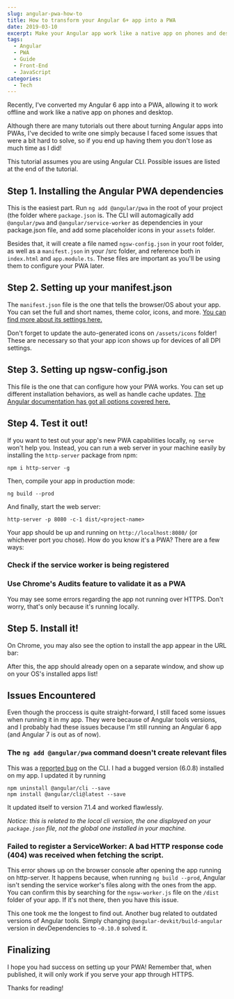 ```yaml
---
slug: angular-pwa-how-to
title: How to transform your Angular 6+ app into a PWA
date: 2019-03-10
excerpt: Make your Angular app work like a native app on phones and desktop.
tags:
  - Angular
  - PWA
  - Guide
  - Front-End
  - JavaScript
categories:
  - Tech
---
```


<script context="module">
  import CodeBlock from "$lib/components/molecules/CodeBlock.svelte";
  import SrcsetImage from "$lib/components/atoms/SrcsetImage.svelte";
  import Callout from "$lib/components/molecules/Callout.svelte";

  import { getSrcsetFromImport } from "$lib/utils/functions";
  import CoverImage from './cover.jpg?width=1600&format=avif;webp;png&meta&imagetools';
  import AuditsImage from './Audits.jpg?width=1600&format=avif;webp;png&meta&imagetools';
  import DockIconImage from './dock-icon.jpg?width=1600&format=avif;webp;png&meta&imagetools';
  import PromptImage from './install-prompt.jpg?width=1600&format=avif;webp;png&meta&imagetools';
  import PassedAuditsImage from './Passed-Audits.jpg?width=1600&format=avif;webp;png&meta&imagetools';
  import ServiceWorkerImage from './Service-Workers.jpg?width=1600&format=avif;webp;png&meta&imagetools';

  metadata.coverImage = getSrcsetFromImport(CoverImage);
</script>

Recently, I've converted my Angular 6 app into a PWA, allowing it to work offline and work like a native app on phones and desktop.

Although there are many tutorials out there about turning Angular apps into PWAs, I've decided to write one simply because I faced some issues that were a bit hard to solve, so if you end up having them you don't lose as much time as I did!

<Callout type="info">
This tutorial assumes you are using Angular CLI. Possible issues are listed at the end of the tutorial.
</Callout>

## Step 1. Installing the Angular PWA dependencies

This is the easiest part. Run `ng add @angular/pwa` in the root of your project (the folder where `package.json` is. The CLI will automagically add `@angular/pwa` and `@angular/service-worker` as dependencies in your package.json file, and add some placeholder icons in your `assets` folder.

Besides that, it will create a file named `ngsw-config.json` in your root folder, as well as a `manifest.json` in your /src folder, and reference both in `index.html` and `app.module.ts`. These files are important as you'll be using them to configure your PWA later.

## Step 2. Setting up your manifest.json

The `manifest.json` file is the one that tells the browser/OS about your app. You can set the full and short names, theme color, icons, and more. [You can find more about its settings here.](https://developers.google.com/web/fundamentals/web-app-manifest/)

Don't forget to update the auto-generated icons on `/assets/icons` folder! These are necessary so that your app icon shows up for devices of all DPI settings.

## Step 3. Setting up ngsw-config.json

This file is the one that can configure how your PWA works. You can set up different installation behaviors, as well as handle cache updates. [The Angular documentation has got all options covered here.](https://angular.io/guide/service-worker-config)

## Step 4. Test it out!

If you want to test out your app's new PWA capabilities locally, `ng serve` won't help you. Instead, you can run a web server in your machine easily by installing the `http-server` package from npm:

<CodeBlock lang="shell">

```shell
npm i http-server -g
```

</CodeBlock>

Then, compile your app in production mode:

<CodeBlock lang="shell">

```shell
ng build --prod
```

</CodeBlock>

And finally, start the web server:

<CodeBlock lang="shell">

```shell
http-server -p 8080 -c-1 dist/<project-name>
```

</CodeBlock>

Your app should be up and running on `http://localhost:8080/` (or whichever port you chose). How do you know it's a PWA? There are a few ways:

### Check if the service worker is being registered

<SrcsetImage
  srcset={getSrcsetFromImport(ServiceWorkerImage)}
  figcaption="On dev console > Application > Service Workers, there should be a registered service worker for your app."
  alt="Registered Service Worker"
/>

### Use Chrome's Audits feature to validate it as a PWA

<SrcsetImage
  srcset={getSrcsetFromImport(AuditsImage)}
  figcaption="On dev console > Audits, test it for Progressive Web Apps."
  alt="Audits"
/>

<SrcsetImage
  srcset={getSrcsetFromImport(PassedAuditsImage)}
  figcaption="If everything went alright, you should see the highlighted results on the 'Passed audits' section."
  alt="Audits passed"
/>

You may see some errors regarding the app not running over HTTPS. Don't worry, that's only because it's running locally.

## Step 5. Install it!

On Chrome, you may also see the option to install the app appear in the URL bar:

<SrcsetImage
  srcset={getSrcsetFromImport(PromptImage)}
  alt="Chrome prompts you to install PWA"
/>

After this, the app should already open on a separate window, and show up on your OS's installed apps list!

<SrcsetImage
  srcset={getSrcsetFromImport(DockIconImage)}
  figcaption="Notice the PWA's own icon on my OS' dock! Success!"
  alt="Installed PWA on OS' dock"
/>

## Issues Encountered

Even though the proccess is quite straight-forward, I still faced some issues when running it in my app. They were because of Angular tools versions, and I probably had these issues because I'm still running an Angular 6 app (and Angular 7 is out as of now).

### The `ng add @angular/pwa` command doesn't create relevant files

This was a [reported bug](https://github.com/angular/angular-cli/issues/11914) on the CLI. I had a bugged version (6.0.8) installed on my app. I updated it by running
<CodeBlock lang="shell">

```shell
npm uninstall @angular/cli --save
npm install @angular/cli@latest --save
```

</CodeBlock>

It updated itself to version 7.1.4 and worked flawlessly.

_Notice: this is related to the local cli version, the one displayed on your `package.json` file, not the global one installed in your machine._

### Failed to register a ServiceWorker: A bad HTTP response code (404) was received when fetching the script.

This error shows up on the browser console after opening the app running on http-server. It happens because, when running `ng build --prod`, Angular isn't sending the service worker's files along with the ones from the app. You can confirm this by searching for the `ngsw-worker.js` file on the `/dist` folder of your app. If it's not there, then you have this issue.

This one took me the longest to find out. Another bug related to outdated versions of Angular tools. Simply changing `@angular-devkit/build-angular` version in devDependencies to `~0.10.0` solved it.

## Finalizing

I hope you had success on setting up your PWA! Remember that, when published, it will only work if you serve your app through HTTPS.

Thanks for reading!
